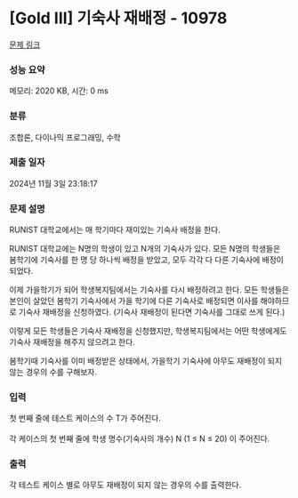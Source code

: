 # [Gold III] 기숙사 재배정 - 10978 

[문제 링크](https://www.acmicpc.net/problem/10978) 

### 성능 요약

메모리: 2020 KB, 시간: 0 ms

### 분류

조합론, 다이나믹 프로그래밍, 수학

### 제출 일자

2024년 11월 3일 23:18:17

### 문제 설명

<p>RUNIST 대학교에서는 매 학기마다 재미있는 기숙사 배정을 한다.</p>

<p>RUNIST 대학교에는 N명의 학생이 있고 N개의 기숙사가 있다. 모든 N명의 학생들은 봄학기에 기숙사를 한 명 당 하나씩 배정을 받았고, 모두 각각 다 다른 기숙사에 배정이 되었다.</p>

<p>이제 가을학기가 되어 학생복지팀에서는 기숙사를 다시 배정하려고 한다. 모든 학생들은 본인이 살았던 봄학기 기숙사에서 가을 학기에 다른 기숙사로 배정되면 이사를 해야하므로 기숙사 재배정을 신청하였다. (기숙사 재배정이 된다면 기숙사를 그대로 쓰게 된다.)</p>

<p>이렇게 모든 학생들은 기숙사 재배정을 신청했지만, 학생복지팀에서는 어떤 학생에게도 기숙사 재배정을 해주지 않으려고 한다.</p>

<p>봄학기때 기숙사를 이미 배정받은 상태에서, 가을학기 기숙사에 아무도 재배정이 되지 않는 경우의 수를 구해보자.</p>

### 입력 

 <p><span style="line-height:1.6em">첫 번째 줄에 테스트 케이스의 수 T가 주어진다.</span></p>

<p>각 케이스의 첫 번째 줄에 학생 명수(기숙사의 개수) N (1 ≤ N ≤ 20) 이 주어진다. </p>

### 출력 

 <p><span style="line-height:1.6em">각 테스트 케이스 별로 아무도 재배정이 되지 않는 경우의 수를 출력한다.</span></p>

